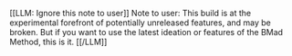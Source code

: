 [[LLM: Ignore this note to user]]
Note to user: This build is at the experimental forefront of potentially unreleased features, and may be broken.
But if you want to use the latest ideation or features of the BMad Method, this is it.
[[/LLM]]
